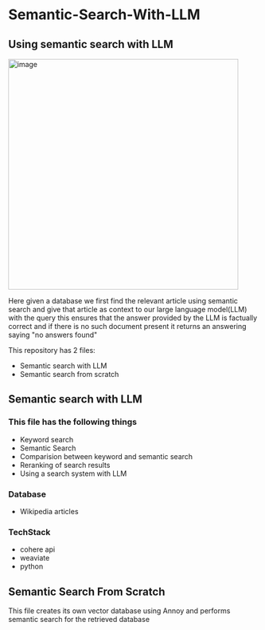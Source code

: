 # Semantic-Search-With-LLM

## Using semantic search with LLM
<img width="462" alt="image" src="https://github.com/KhushMody/Semantic-Search-With-LLM/assets/50273729/b9b16705-776d-4f2b-85ba-7bf519d3df15">

Here given a database we first find the relevant article using semantic search and give that article as context to our large language model(LLM) with the query this ensures that the answer provided by the LLM is factually correct and if there is no such document present it returns an answering saying "no answers found"


This repository has 2 files:
* Semantic search with LLM
* Semantic search from scratch

## Semantic search with LLM
### This file has the following things
* Keyword search
* Semantic Search
* Comparision between keyword and semantic search
* Reranking of search results
* Using a search system with LLM

### Database
* Wikipedia articles

### TechStack
* cohere api
* weaviate
* python

## Semantic Search From Scratch
This file creates its own vector database using Annoy and performs semantic search for the retrieved database


